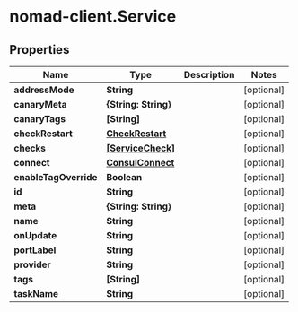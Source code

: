 # nomad-client.Service

## Properties

Name | Type | Description | Notes
------------ | ------------- | ------------- | -------------
**addressMode** | **String** |  | [optional] 
**canaryMeta** | **{String: String}** |  | [optional] 
**canaryTags** | **[String]** |  | [optional] 
**checkRestart** | [**CheckRestart**](CheckRestart.md) |  | [optional] 
**checks** | [**[ServiceCheck]**](ServiceCheck.md) |  | [optional] 
**connect** | [**ConsulConnect**](ConsulConnect.md) |  | [optional] 
**enableTagOverride** | **Boolean** |  | [optional] 
**id** | **String** |  | [optional] 
**meta** | **{String: String}** |  | [optional] 
**name** | **String** |  | [optional] 
**onUpdate** | **String** |  | [optional] 
**portLabel** | **String** |  | [optional] 
**provider** | **String** |  | [optional] 
**tags** | **[String]** |  | [optional] 
**taskName** | **String** |  | [optional] 



